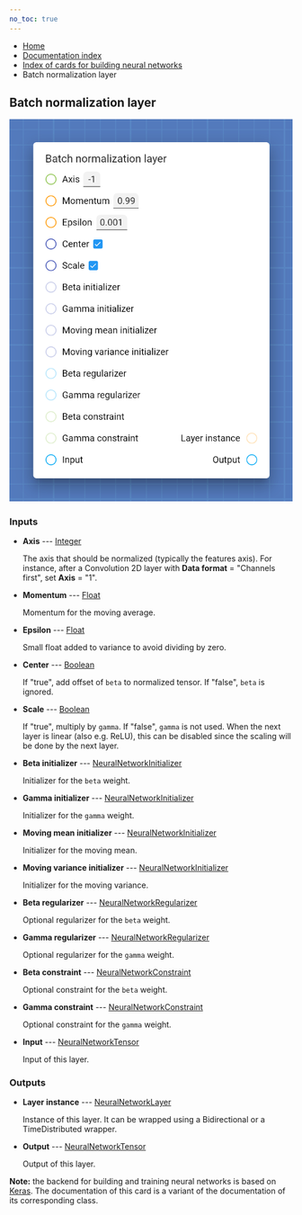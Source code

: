 ```yaml
---
no_toc: true
---
```


<ul class="breadcrumb">
    <li><a href="">Home</a></li>
    <li><a href="documentation">Documentation index</a></li>
    <li><a href="neural-network-cards/">Index of cards for building neural networks</a></li>
    <li>Batch normalization layer</li>
</ul>

## Batch normalization layer



!["Batch normalization layer" card](assets/img/neural-network-cards/layer_BatchNormalization.png)


### Inputs


* **Axis** --- [Integer](types/Integer)

  The axis that should be normalized (typically the features axis). For instance, after a Convolution 2D layer with **Data format** = "Channels first", set **Axis** = "1".

* **Momentum** --- [Float](types/Float)

  Momentum for the moving average.

* **Epsilon** --- [Float](types/Float)

  Small float added to variance to avoid dividing by zero.

* **Center** --- [Boolean](types/Boolean)

  If "true", add offset of `beta` to normalized tensor. If "false", `beta` is ignored.

* **Scale** --- [Boolean](types/Boolean)

  If "true", multiply by `gamma`. If "false", `gamma` is not used. When the next layer is linear (also e.g. ReLU), this can be disabled since the scaling will be done by the next layer.

* **Beta initializer** --- [NeuralNetworkInitializer](types/NeuralNetworkInitializer)

  Initializer for the `beta` weight.

* **Gamma initializer** --- [NeuralNetworkInitializer](types/NeuralNetworkInitializer)

  Initializer for the `gamma` weight.

* **Moving mean initializer** --- [NeuralNetworkInitializer](types/NeuralNetworkInitializer)

  Initializer for the moving mean.

* **Moving variance initializer** --- [NeuralNetworkInitializer](types/NeuralNetworkInitializer)

  Initializer for the moving variance.

* **Beta regularizer** --- [NeuralNetworkRegularizer](types/NeuralNetworkRegularizer)

  Optional regularizer for the `beta` weight.

* **Gamma regularizer** --- [NeuralNetworkRegularizer](types/NeuralNetworkRegularizer)

  Optional regularizer for the `gamma` weight.

* **Beta constraint** --- [NeuralNetworkConstraint](types/NeuralNetworkConstraint)

  Optional constraint for the `beta` weight.

* **Gamma constraint** --- [NeuralNetworkConstraint](types/NeuralNetworkConstraint)

  Optional constraint for the `gamma` weight.

* **Input** --- [NeuralNetworkTensor](types/NeuralNetworkTensor)

  Input of this layer.





### Outputs


* **Layer instance** --- [NeuralNetworkLayer](types/NeuralNetworkLayer)

  Instance of this layer. It can be wrapped using a Bidirectional or a TimeDistributed wrapper.

* **Output** --- [NeuralNetworkTensor](types/NeuralNetworkTensor)

  Output of this layer.






**Note:** the backend for building and training neural networks is based on [Keras](https://keras.io/). The documentation of this card is a variant of the documentation of its corresponding class.